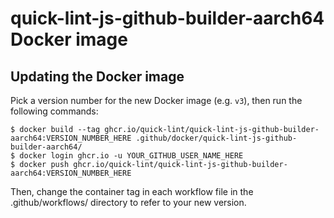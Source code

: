 # quick-lint-js-github-builder-aarch64 Docker image

## Updating the Docker image

Pick a version number for the new Docker image (e.g. `v3`), then run the
following commands:

    $ docker build --tag ghcr.io/quick-lint/quick-lint-js-github-builder-aarch64:VERSION_NUMBER_HERE .github/docker/quick-lint-js-github-builder-aarch64/
    $ docker login ghcr.io -u YOUR_GITHUB_USER_NAME_HERE
    $ docker push ghcr.io/quick-lint/quick-lint-js-github-builder-aarch64:VERSION_NUMBER_HERE

Then, change the container tag in each workflow file in the .github/workflows/
directory to refer to your new version.
